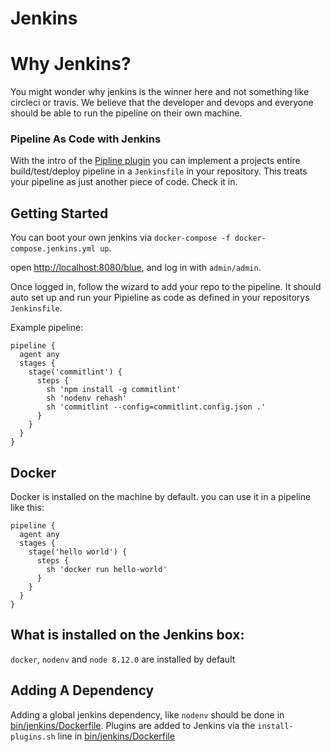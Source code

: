 # Jenkins

# Why Jenkins?
You might wonder why jenkins is the winner here and not something like circleci or travis. We believe that the developer and devops and everyone should be able to run the pipeline on their own machine.

### Pipeline As Code with Jenkins
With the intro of the [Pipline plugin](https://wiki.jenkins-ci.org/display/JENKINS/Pipeline+Plugin) you can implement a projects entire build/test/deploy pipeline in a `Jenkinsfile` in your repository. This treats your pipeline as just another piece of code. Check it in.

## Getting Started

You can boot your own jenkins via `docker-compose -f docker-compose.jenkins.yml up`.

open [http://localhost:8080/blue](http://localhost:8080/blue), and log in with `admin/admin`.

Once logged in, follow the wizard to add your repo to the pipeline. It should auto set up and run your Pipieline as code as defined in your repositorys `Jenkinsfile`.

Example pipeline:

```
pipeline {
  agent any
  stages {
    stage('commitlint') {
      steps {
        sh 'npm install -g commitlint'
        sh 'nodenv rehash'
        sh 'commitlint --config=commitlint.config.json .'
      }
    }
  }
}
```

## Docker
Docker is installed on the machine by default. you can use it in a pipeline like this:

```
pipeline {
  agent any
  stages {
    stage('hello world') {
      steps {
        sh 'docker run hello-world'
      }
    }
  }
}
```

## What is installed on the Jenkins box:
`docker`, `nodenv` and `node 8.12.0` are installed by default

## Adding A Dependency
Adding a global jenkins dependency, like `nodenv` should be done in [bin/jenkins/Dockerfile](bin/jenknis/Dockerfile). Plugins are added to Jenkins via the `install-plugins.sh` line in [bin/jenkins/Dockerfile](bin/jenkins/Dockerfile)


